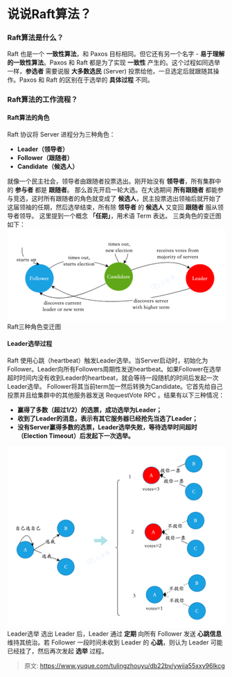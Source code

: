 # 说说Raft算法？


### **Raft算法是什么？**
Raft 也是一个 **一致性算法**，和 Paxos 目标相同。但它还有另一个名字 - **易于理解的一致性算法**。Paxos 和 Raft 都是为了实现 **一致性** 产生的。这个过程如同选举一样，**参选者** 需要说服 **大多数选民** (Server) 投票给他，一旦选定后就跟随其操作。Paxos 和 Raft 的区别在于选举的 **具体过程** 不同。

### **Raft算法的工作流程？**

#### Raft算法的角色
Raft 协议将 Server 进程分为三种角色：

- **Leader（领导者）**
- **Follower（跟随者）**
- **Candidate（候选人）**

就像一个民主社会，领导者由跟随者投票选出。刚开始没有 **领导者**，所有集群中的 **参与者** 都是 **跟随者**。
那么首先开启一轮大选。在大选期间 **所有跟随者** 都能参与竞选，这时所有跟随者的角色就变成了 **候选人**，民主投票选出领袖后就开始了这届领袖的任期，然后选举结束，所有除 **领导者** 的 **候选人** 又变回 **跟随者** 服从领导者领导。
这里提到一个概念 **「任期」**，用术语 Term 表达。
三类角色的变迁图如下：
![1696575725646-fbcb96b7-e852-4f36-b7a1-5f195b519e3a.png](./img/lFRRac3DXOKf_y55/1696575725646-fbcb96b7-e852-4f36-b7a1-5f195b519e3a-311196.png)
Raft三种角色变迁图

#### Leader选举过程
Raft 使用心跳（heartbeat）触发Leader选举。当Server启动时，初始化为Follower。Leader向所有Followers周期性发送heartbeat。如果Follower在选举超时时间内没有收到Leader的heartbeat，就会等待一段随机的时间后发起一次Leader选举。
Follower将其当前term加一然后转换为Candidate。它首先给自己投票并且给集群中的其他服务器发送 RequestVote RPC 。结果有以下三种情况：

- **赢得了多数（超过1/2）的选票，成功选举为Leader；**
- **收到了Leader的消息，表示有其它服务器已经抢先当选了Leader；**
- **没有Server赢得多数的选票，Leader选举失败，等待选举时间超时（Election Timeout）后发起下一次选举。**

![1696575725669-200f7dae-526a-4d0f-bfdf-6cef1fb7896b.png](./img/lFRRac3DXOKf_y55/1696575725669-200f7dae-526a-4d0f-bfdf-6cef1fb7896b-837534.png)
Leader选举
选出 Leader 后，Leader 通过 **定期** 向所有 Follower 发送 **心跳信息** 维持其统治。若 Follower 一段时间未收到 Leader 的 **心跳**，则认为 Leader 可能已经挂了，然后再次发起 **选举** 过程。


> 原文: <https://www.yuque.com/tulingzhouyu/db22bv/ywiia55xxy96lkcg>